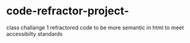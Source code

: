# code-refractor-project-
class challange 1 
refractored code to be more semantic in html to meet accessibilty standards 
